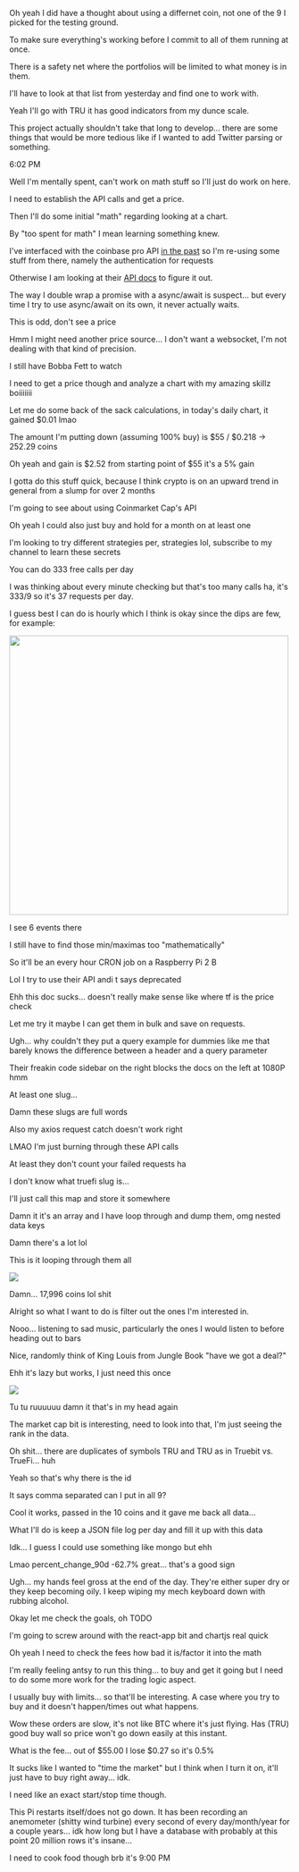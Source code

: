 Oh yeah I did have a thought about using a differnet coin, not one of the 9 I picked for the testing ground.

To make sure everything's working before I commit to all of them running at once.

There is a safety net where the portfolios will be limited to what money is in them.

I'll have to look at that list from yesterday and find one to work with.

Yeah I'll go with TRU it has good indicators from my dunce scale.

This project actually shouldn't take that long to develop... there are some things that would be more tedious like if I wanted to add Twitter parsing or something.

6:02 PM

Well I'm mentally spent, can't work on math stuff so I'll just do work on here.

I need to establish the API calls and get a price.

Then I'll do some initial "math" regarding looking at a chart.

By "too spent for math" I mean learning something knew.

I've interfaced with the coinbase pro API [in the past](https://github.com/jdc-cunningham/cbp-cost-basis-fifo) so I'm re-using some stuff from there, namely the authentication for requests

Otherwise I am looking at their [API docs](https://docs.cloud.coinbase.com/exchange/reference/exchangerestapi_getcurrency) to figure it out.

The way I double wrap a promise with a async/await is suspect... but every time I try to use async/await on its own, it never actually waits.

This is odd, don't see a price

Hmm I might need another price source... I don't want a websocket, I'm not dealing with that kind of precision.

I still have Bobba Fett to watch

I need to get a price though and analyze a chart with my amazing skillz boiiiiiii

Let me do some back of the sack calculations, in today's daily chart, it gained $0.01 lmao

The amount I'm putting down (assuming 100% buy) is $55 / $0.218 -> 252.29 coins

Oh yeah and gain is $2.52 from starting point of $55 it's a 5% gain

I gotta do this stuff quick, because I think crypto is on an upward trend in general from a slump for over 2 months

I'm going to see about using Coinmarket Cap's API

Oh yeah I could also just buy and hold for a month on at least one

I'm looking to try different strategies per, strategies lol, subscribe to my channel to learn these secrets

You can do 333 free calls per day

I was thinking about every minute checking but that's too many calls ha, it's 333/9 so it's 37 requests per day.

I  guess best I can do is hourly which I think is okay since the dips are few, for example:

<img src="./media/02-09-2022--six-events.PNG" width="500"/>

I see 6 events there

I still have to find those min/maximas too "mathematically"

So it'll be an every hour CRON job on a Raspberry Pi 2 B

Lol I try to use their API andi t says deprecated

Ehh this doc sucks... doesn't really make sense like where tf is the price check

Let me try it maybe I can get them in bulk and save on requests.

Ugh... why couldn't they put a query example for dummies like me that barely knows the difference between a header and a query parameter

Their freakin code sidebar on the right blocks the docs on the left at 1080P hmm

At least one slug...

Damn these slugs are full words

Also my axios request catch doesn't work right

LMAO I'm just burning through these API calls

At least they don't count your failed requests ha

I don't know what truefi slug is...

I'll just call this map and store it somewhere

Damn it it's an array and I have loop through and dump them, omg nested data keys

Damn there's a lot lol

This is it looping through them all

<img src="./media/02-09-2022--looping-over-coin-map.gif"/>

Damn... 17,996 coins lol shit

Alright so what I want to do is filter out the ones I'm interested in.

Nooo... listening to sad music, particularly the ones I would listen to before heading out to bars

Nice, randomly think of King Louis from Jungle Book "have we got a deal?"

Ehh it's lazy but works, I just need this once

<img src="./media/02-09-2022--lazy-filter.PNG"/>

Tu tu ruuuuuu damn it that's in my head again

The market cap bit is interesting, need to look into that, I'm just seeing the rank in the data.

Oh shit... there are duplicates of symbols TRU and TRU as in Truebit vs. TrueFi... huh

Yeah so that's why there is the id

It says comma separated can I put in all 9?

Cool it works, passed in the 10 coins and it gave me back all data...

What I'll do is keep a JSON file log per day and fill it up with this data

Idk... I guess I could use something like mongo but ehh

Lmao percent_change_90d -62.7% great... that's a good sign

Ugh... my hands feel gross at the end of the day. They're either super dry or they keep becoming oily. I keep wiping my mech keyboard down with rubbing alcohol.

Okay let me check the goals, oh TODO

I'm going to screw around with the react-app bit and chartjs real quick

Oh yeah I need to check the fees how bad it is/factor it into the math

I'm really feeling antsy to run this thing... to buy and get it going but I need to do some more work for the trading logic aspect.

I usually buy with limits... so that'll be interesting. A case where you try to buy and it doesn't happen/times out what happens.

Wow these orders are slow, it's not like BTC where it's just flying. Has (TRU) good buy wall so price won't go down easily at this instant.

What is the fee... out of $55.00 I lose $0.27 so it's 0.5%

It sucks like I wanted to "time the market" but I think when I turn it on, it'll just have to buy right away... idk.

I need like an exact start/stop time though.

This Pi restarts itself/does not go down. It has been recording an anemometer (shitty wind turbine) every second of every day/month/year for a couple years... idk how long but I have a database with probably at this point 20 million rows it's insane...

I need to cook food though brb it's 9:00 PM

